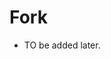 # Fork
* TO be added later.

[//]: # (# Original Project)

[//]: # (* Prashant Shiralkar <shiralkarprashant@gmail.com>)

[//]: # (* Giovanni Luca Ciampaglia <gciampag@indiana.edu>)

[//]: # (* Fil Menczer <filmenczer@gmail.com>)

[//]: # (* Alessandro Flammini <aflammin@indiana.edu>)

